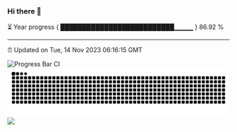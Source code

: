 ### Hi there 👋

⏳ Year progress { ██████████████████████████▁▁▁▁ } 86.92 %

---

⏰ Updated on Tue, 14 Nov 2023 06:16:15 GMT

![Progress Bar CI](https://github.com/liununu/liununu/workflows/Progress%20Bar%20CI/badge.svg)![](https://raw.githubusercontent.com/L1cardo/L1cardo/main/assets/github-contribution-grid-snake.svg)![](https://raw.githubusercontent.com/seesaws/seesaws/main/assets/github-contribution-grid-snake.svg)
